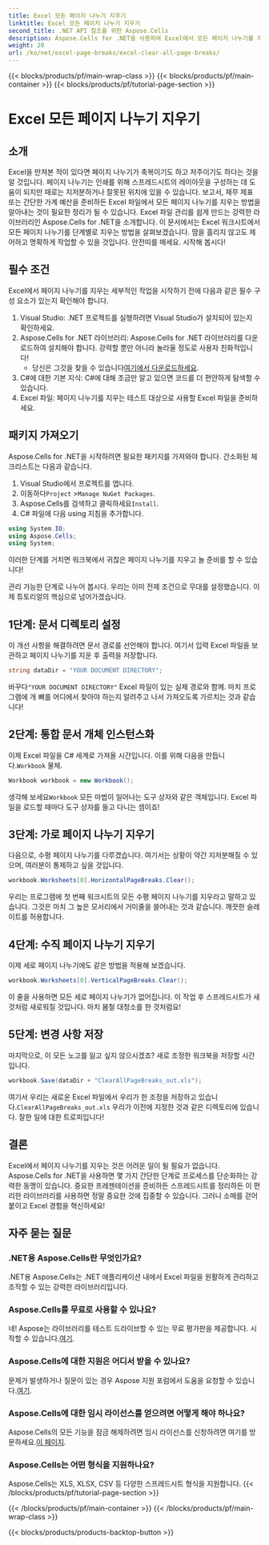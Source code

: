 ```yaml
---
title: Excel 모든 페이지 나누기 지우기
linktitle: Excel 모든 페이지 나누기 지우기
second_title: .NET API 참조를 위한 Aspose.Cells
description: Aspose.Cells for .NET을 사용하여 Excel에서 모든 페이지 나누기를 지우는 간단한 가이드를 알아보세요. 빠른 결과를 위해 단계별 튜토리얼을 따르세요.
weight: 20
url: /ko/net/excel-page-breaks/excel-clear-all-page-breaks/
---
```


{{< blocks/products/pf/main-wrap-class >}}
{{< blocks/products/pf/main-container >}}
{{< blocks/products/pf/tutorial-page-section >}}

# Excel 모든 페이지 나누기 지우기

## 소개

Excel을 만져본 적이 있다면 페이지 나누기가 축복이기도 하고 저주이기도 하다는 것을 알 것입니다. 페이지 나누기는 인쇄를 위해 스프레드시트의 레이아웃을 구성하는 데 도움이 되지만 때로는 지저분하거나 잘못된 위치에 있을 수 있습니다. 보고서, 재무 제표 또는 간단한 가계 예산을 준비하든 Excel 파일에서 모든 페이지 나누기를 지우는 방법을 알아내는 것이 필요한 정리가 될 수 있습니다. Excel 파일 관리를 쉽게 만드는 강력한 라이브러리인 Aspose.Cells for .NET을 소개합니다. 이 문서에서는 Excel 워크시트에서 모든 페이지 나누기를 단계별로 지우는 방법을 살펴보겠습니다. 땀을 흘리지 않고도 제어하고 명확하게 작업할 수 있을 것입니다. 안전띠를 매세요. 시작해 봅시다!

## 필수 조건

Excel에서 페이지 나누기를 지우는 세부적인 작업을 시작하기 전에 다음과 같은 필수 구성 요소가 있는지 확인해야 합니다.

1. Visual Studio: .NET 프로젝트를 실행하려면 Visual Studio가 설치되어 있는지 확인하세요.
2. Aspose.Cells for .NET 라이브러리: Aspose.Cells for .NET 라이브러리를 다운로드하여 설치해야 합니다. 강력할 뿐만 아니라 놀라울 정도로 사용자 친화적입니다!
   -  당신은 그것을 찾을 수 있습니다[여기에서 다운로드하세요](https://releases.aspose.com/cells/net/).
3. C#에 대한 기본 지식: C#에 대해 조금만 알고 있으면 코드를 더 편안하게 탐색할 수 있습니다.
4. Excel 파일: 페이지 나누기를 지우는 테스트 대상으로 사용할 Excel 파일을 준비하세요.

## 패키지 가져오기

Aspose.Cells for .NET을 시작하려면 필요한 패키지를 가져와야 합니다. 간소화된 체크리스트는 다음과 같습니다.

1. Visual Studio에서 프로젝트를 엽니다.
2.  이동하다`Project` >`Manage NuGet Packages`.
3.  Aspose.Cells를 검색하고 클릭하세요`Install`.
4. C# 파일에 다음 using 지침을 추가합니다.

```csharp
using System.IO;
using Aspose.Cells;
using System;
```

이러한 단계를 거치면 워크북에서 귀찮은 페이지 나누기를 지우고 놀 준비를 할 수 있습니다!

관리 가능한 단계로 나누어 봅시다. 우리는 이미 전제 조건으로 무대를 설정했습니다. 이제 튜토리얼의 핵심으로 넘어가겠습니다.

## 1단계: 문서 디렉토리 설정

이 개선 사항을 해결하려면 문서 경로를 선언해야 합니다. 여기서 입력 Excel 파일을 보관하고 페이지 나누기를 지운 후 출력을 저장합니다.

```csharp
string dataDir = "YOUR DOCUMENT DIRECTORY";
```
 바꾸다`"YOUR DOCUMENT DIRECTORY"` Excel 파일이 있는 실제 경로와 함께. 마치 프로그램에 개 뼈를 어디에서 찾아야 하는지 알려주고 나서 가져오도록 가르치는 것과 같습니다!

## 2단계: 통합 문서 개체 인스턴스화

 이제 Excel 파일을 C# 세계로 가져올 시간입니다. 이를 위해 다음을 만듭니다.`Workbook` 물체.

```csharp
Workbook workbook = new Workbook();
```
 생각해 보세요`Workbook` 모든 마법이 일어나는 도구 상자와 같은 객체입니다. Excel 파일을 로드할 때마다 도구 상자를 들고 다니는 셈이죠!

## 3단계: 가로 페이지 나누기 지우기

다음으로, 수평 페이지 나누기를 다루겠습니다. 여기서는 상황이 약간 지저분해질 수 있으며, 여러분이 통제하고 싶을 것입니다.

```csharp
workbook.Worksheets[0].HorizontalPageBreaks.Clear();
```
우리는 프로그램에 첫 번째 워크시트의 모든 수평 페이지 나누기를 지우라고 말하고 있습니다. 그것은 마치 그 높은 모서리에서 거미줄을 쓸어내는 것과 같습니다. 깨끗한 슬레이트를 허용합니다.

## 4단계: 수직 페이지 나누기 지우기

이제 세로 페이지 나누기에도 같은 방법을 적용해 보겠습니다.

```csharp
workbook.Worksheets[0].VerticalPageBreaks.Clear();
```
이 줄을 사용하면 모든 세로 페이지 나누기가 없어집니다. 이 작업 후 스프레드시트가 새것처럼 새로워질 것입니다. 마치 봄철 대청소를 한 것처럼요!

## 5단계: 변경 사항 저장

마지막으로, 이 모든 노고를 잃고 싶지 않으시겠죠? 새로 조정한 워크북을 저장할 시간입니다.

```csharp
workbook.Save(dataDir + "ClearAllPageBreaks_out.xls");
```
 여기서 우리는 새로운 Excel 파일에서 우리가 한 조정을 저장하고 있습니다.`ClearAllPageBreaks_out.xls` 우리가 이전에 지정한 것과 같은 디렉토리에 있습니다. 잘한 일에 대한 트로피입니다!

## 결론

Excel에서 페이지 나누기를 지우는 것은 어려운 일이 될 필요가 없습니다. Aspose.Cells for .NET을 사용하면 몇 가지 간단한 단계로 프로세스를 단순화하는 강력한 동맹이 있습니다. 중요한 프레젠테이션을 준비하든 스프레드시트를 정리하든 이 편리한 라이브러리를 사용하면 정말 중요한 것에 집중할 수 있습니다. 그러니 소매를 걷어붙이고 Excel 경험을 혁신하세요!

## 자주 묻는 질문

### .NET용 Aspose.Cells란 무엇인가요?
.NET용 Aspose.Cells는 .NET 애플리케이션 내에서 Excel 파일을 원활하게 관리하고 조작할 수 있는 강력한 라이브러리입니다.

### Aspose.Cells를 무료로 사용할 수 있나요?
 네! Aspose는 라이브러리를 테스트 드라이브할 수 있는 무료 평가판을 제공합니다. 시작할 수 있습니다.[여기](https://releases.aspose.com/).

### Aspose.Cells에 대한 지원은 어디서 받을 수 있나요?
 문제가 발생하거나 질문이 있는 경우 Aspose 지원 포럼에서 도움을 요청할 수 있습니다.[여기](https://forum.aspose.com/c/cells/9).

### Aspose.Cells에 대한 임시 라이선스를 얻으려면 어떻게 해야 하나요?
 Aspose.Cells의 모든 기능을 잠금 해제하려면 임시 라이선스를 신청하려면 여기를 방문하세요.[이 페이지](https://purchase.aspose.com/temporary-license/).

### Aspose.Cells는 어떤 형식을 지원하나요?
Aspose.Cells는 XLS, XLSX, CSV 등 다양한 스프레드시트 형식을 지원합니다.
{{< /blocks/products/pf/tutorial-page-section >}}

{{< /blocks/products/pf/main-container >}}
{{< /blocks/products/pf/main-wrap-class >}}

{{< blocks/products/products-backtop-button >}}
